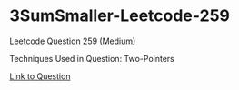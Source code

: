 # 3SumSmaller-Leetcode-259

Leetcode Question 259 (Medium)

Techniques Used in Question:
Two-Pointers

[Link to Question](https://leetcode.com/problems/3sum-smaller/)
